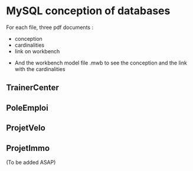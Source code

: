 # MySQL conception of databases
For each file, three pdf documents : 
- conception
- cardinalities
- link on workbench
+ And the workbench model file .mwb to see the conception and the link with the cardinalities

## TrainerCenter

## PoleEmploi

## ProjetVelo

## ProjetImmo
(To be added ASAP)
